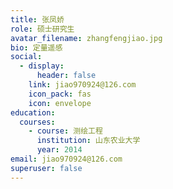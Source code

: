 ```yaml
---
title: 张凤娇
role: 硕士研究生
avatar_filename: zhangfengjiao.jpg
bio: 定量遥感
social:
  - display:
      header: false
    link: jiao970924@126.com
    icon_pack: fas
    icon: envelope
education:
  courses:
    - course: 测绘工程
      institution: 山东农业大学
      year: 2014
email: jiao970924@126.com
superuser: false
---
```

